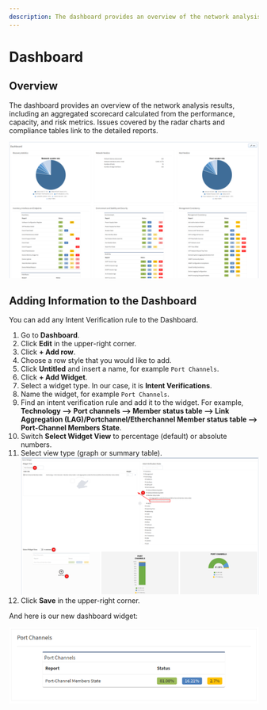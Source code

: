 ```yaml
---
description: The dashboard provides an overview of the network analysis results, including an aggregated scorecard calculated from the performance, capacity, and risk metrics.
---
```


# Dashboard

## Overview

The dashboard provides an overview of the network analysis results, including an
aggregated scorecard calculated from the performance, capacity, and risk
metrics. Issues covered by the radar charts and compliance tables link to the
detailed reports.

![Dashboard](dashboard/dashboard.png)

## Adding Information to the Dashboard

You can add any Intent Verification rule to the Dashboard.

1. Go to **Dashboard**.
2. Click **Edit** in the upper-right corner.
3. Click **+ Add row**.
4. Choose a row style that you would like to add.
5. Click **Untitled** and insert a name, for example `Port Channels`.
6. Click **+ Add Widget**.
7. Select a widget type. In our case, it is **Intent Verifications**.
8. Name the widget, for example `Port Channels`.
9. Find an intent verification rule and add it to the widget. For example,
   **Technology --> Port channels --> Member status table --> Link Aggregation
   (LAG)/Portchannel/Etherchannel Member status table --> Port-Channel Members
   State**.
10. Switch **Select Widget View** to percentage (default) or absolute numbers.
11. Select view type (graph or summary table). 
    ![Select Widget](dashboard/select_widget.png)
12. Click **Save** in the upper-right corner.

And here is our new dashboard widget:

![New dashboard widget](dashboard/new_dashboard_widget.png)
